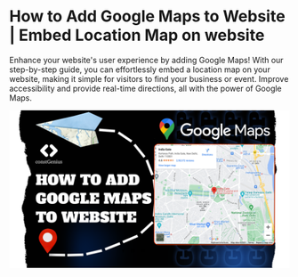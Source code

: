 # How to Add Google Maps to Website | Embed Location Map on website

Enhance your website's user experience by adding Google Maps! With our step-by-step guide, you can effortlessly embed a location map on your website, making it simple for visitors to find your business or event. Improve accessibility and provide real-time directions, all with the power of Google Maps.

![Google Maps](GoogleMaps.png)